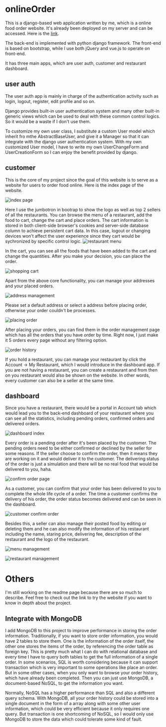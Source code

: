 # onlineOrder

This is a django-based web application written by me, which is a online food order website. It's already been deployed on my server and can be accessed. Here is the [link](http://takeout.majorkevin.xyz).


The back-end is implemented with python django framework. The front-end is based on bootstrap, while I use both jQuery and vue.js to operate on front-end.

It has three main apps, which are user auth, customer and restaurant dashboard.

## user auth

The user auth app is mainly in charge of the authentication activity such as login, logout, register, edit profile and so on.

Django provides built-in user authentication system and many other built-in generic views which can be used to deal with these common control logics. So it would be a waste if I don't use them.

To customize my own user class, I substitute a custom User model which inherit fro mthe AbstractBaseUser, and give it a Manager so that it can integrate with the django user authentication system. With my own customized User model, I have to write my own UserChangeForm and UserCreationForm so I can enjoy the benefit provided by django.


## customer

This is the core of my project since the goal of this website is to serve as a website for users to order food online. Here is the index page of the website.

![index page](demo_image/home_page.png)

Here I use the jumbotron in bootrap to show the logo as well as top 2 sellers of all the restaurants. You can browse the menu of a restaurant, add the food to cart, change the cart and place orders. The cart information is stored in both client-side browser's cookies and server-side database column to achieve persistent cart data. In this case, logout or changing devices won't affect the user experience since they cart would be sychronized by specific control logic.
![restaurant menu](demo_image/restaurant_page.png)

In the cart, you can see all the foods that have been added to the cart and change the quantities. After you make your decision, you can place the order.

![shopping cart](demo_image/shopping_cart.png)

Apart from the above core functionality, you can manage your addresses and your placed orders.

![address management](demo_image/address_management.png)

Please set a default address or select a address before placing order, otherwise your order couldn't be processes.

![placing order](demo_image/placing_order.png)

After placing your orders, you can find them in the order management page which has all the orders that you have order by time. Right now, I just make it 5 orders every page without any filtering option.

![order history](demo_image/order_history.png)

If you hold a restaurant, you can manage your restaurant by click the Account -> My Restaurant, which I would introduce in the dashboard app. If you are not having a restaurant, you can create a restaurant and from then on you restaurant would also be shown on the website. In other words, every customer can also be a seller at the same time.


## dashboard

Since you have a restaurant, there would be a portal in Account tab which would lead you to the back-end dashboard of your restaurant where you can see all the statistics, including pending orders, confirmed orders and delivered orders.

![dashboard index](demo_image/dashboard_index.png)

Every order is a pending order after it's been placed by the customer. The pending orders need to be either confirmed or declined by the seller for some reasons. If the seller choose to confirm the order, then it means they are working on it and would deliver it to the customer. The delivering status of the order is just a simulation and there will be no real food that would be delivered to you, haha.

![confirm order page](demo_image/confirm_decline.png)

As a customer, you can confirm that your order has been delivered to you to complete the whole life cycle of a order. The time a customer confirms the delivery of his order, the order status becomes delivered and can be seen in the dashboard.

![customer confirm order](demo_image/confirm_order.png)

Besides this, a seller can also manage their posted food by editing or deleting them and he can also modify the information of his restaurant including the name, staring price, delivering fee, description of the restaurant and the logo of the restaurant.

![menu management](demo_image/menu_management.png)


![restaurant management](demo_image/restaurant_management.png)


# Others

I'm still working on the readme page because there are so much to describe. Feel free to check out the link to try the website if you want to know in depth about the project.

## Integrate with MongoDB

I add MongoDB to this project to improve performance in storing the order information. Traditionally, if you want to store order information, you would have 2 tables to store them. One is the information of the order itself, the other one stores the items of the order, by referencing the order table as foreign key. This is pretty much what I can do with relational database and every time I have to query both tables to get the full information of a single order. In some scenarios, SQL is worth considering because it can support transaction which is very important to some operations like place an order. But in some other cases, when you only want to browse your order history, which have already been completed. Then you can just use MongoDB, a document-based NoSQL, to get the information you want.

Normally, NoSQL has a higher performance than SQL and also a different query schema. With MongoDB, all your order history could be stored into a single document in the form of a array along with some other user information, which could be very efficient because it only requires one query. But transaction is one shortcoming of NoSQL, so I would only use MongoDB to store the data which could tolerate some kind of fault.